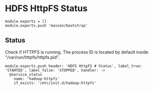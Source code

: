 
# HDFS HttpFS Status

    module.exports = []
    module.exports.push 'masson/bootstrap'

## Status

Check if HTTPFS is running. The process ID is located by default
inside "/var/run/httpfs/httpfs.pid".

    module.exports.push header: 'HDFS HttpFS # Status', label_true: 'STARTED', label_false: 'STOPPED', handler: ->
      @service_status
        name: 'hadoop-httpfs'
        if_exists: '/etc/init.d/hadoop-httpfs'
